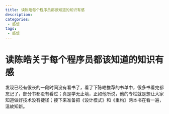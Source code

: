 ```yaml
---
title: 读陈皓每个程序员都该知道的知识有感
description: 
categories:
 - 感想
tags:
 - 感想
---
```


# 读陈皓关于每个程序员都该知道的知识有感

发现已经有很长的一段时间没有看书了，看了下陈皓推荐的书单中，很多书看完都忘记了，部分书都没有看过；真是学无止境，正如他所说，他的专栏就是想让大家知道做好技术没有捷径；接下来准备把《设计模式》和《重构》两本书在看一遍，温故知新。


